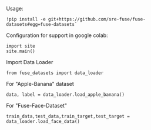 Usage:
```
!pip install -e git+https://github.com/sre-fuse/fuse-datasets#egg=fuse-datasets`
```

Configuration for support in google colab:
```
import site
site.main()
```

Import Data Loader
```
from fuse_datasets import data_loader
```

For "Apple-Banana" dataset
```
data, label = data_loader.load_apple_banana()
```

For "Fuse-Face-Dataset"
```
train_data,test_data,train_target,test_target = data_loader.load_face_data()
``` 
